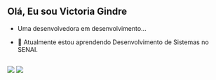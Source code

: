 ## Olá, Eu sou Victoria Gindre
- Uma desenvolvedora em desenvolvimento...
- 🌱 Atualmente estou aprendendo Desenvolvimento de Sistemas no SENAI.

  
  ##
 
<div> 
 
  <a href="https://instagram.com/vickr.g?igshid=YmMyMTA2M2Y=" target="_blank"><img src="https://img.shields.io/badge/-Instagram-%23E4405F?style=for-the-badge&logo=instagram&logoColor=white" target="_blank"></a>
  <a href="https://www.linkedin.com/in/victoria-rosa-gindre-b2678924a/" target="_blank"><img src="https://img.shields.io/badge/-LinkedIn-%230077B5?style=for-the-badge&logo=linkedin&logoColor=white" target="_blank"></a> 
 
  
</div>
